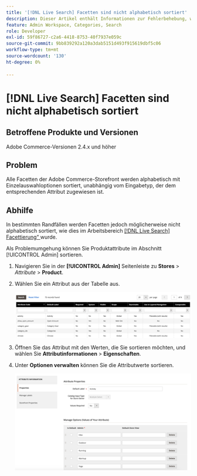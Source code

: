```yaml
---
title: '[!DNL Live Search] Facetten sind nicht alphabetisch sortiert'
description: Dieser Artikel enthält Informationen zur Fehlerbehebung, wenn  [!DNL Live Search]  Facetten nicht alphabetisch sortiert sind.
feature: Admin Workspace, Categories, Search
role: Developer
exl-id: 59f86727-c2a6-4418-8753-40f7937e059c
source-git-commit: 9bb839292a120a3dab5151d493f915619dbf5c06
workflow-type: tm+mt
source-wordcount: '130'
ht-degree: 0%

---
```


# [!DNL Live Search] Facetten sind nicht alphabetisch sortiert

## Betroffene Produkte und Versionen

Adobe Commerce-Versionen 2.4.x und höher

## Problem

Alle Facetten der Adobe Commerce-Storefront werden alphabetisch mit Einzelauswahloptionen sortiert, unabhängig vom Eingabetyp, der dem entsprechenden Attribut zugewiesen ist.

## Abhilfe

In bestimmten Randfällen werden Facetten jedoch möglicherweise nicht alphabetisch sortiert, wie dies im Arbeitsbereich [[!DNL Live Search] Facettierung“ ](https://experienceleague.adobe.com/en/docs/commerce-merchant-services/live-search/live-search-admin/facets/faceting-workspace) wurde.

Als Problemumgehung können Sie Produktattribute im Abschnitt [!UICONTROL Admin] sortieren.

1. Navigieren Sie in der **[!UICONTROL Admin]** Seitenleiste zu **Stores** > *Attribute* > **Product**.
1. Wählen Sie ein Attribut aus der Tabelle aus.

   ![Attributliste](assets/attribute-list.png)

1. Öffnen Sie das Attribut mit den Werten, die Sie sortieren möchten, und wählen Sie **Attributinformationen** > **Eigenschaften**.
1. Unter **Optionen verwalten** können Sie die Attributwerte sortieren.

   ![Attribute sortieren](assets/sort-attributes.png)
